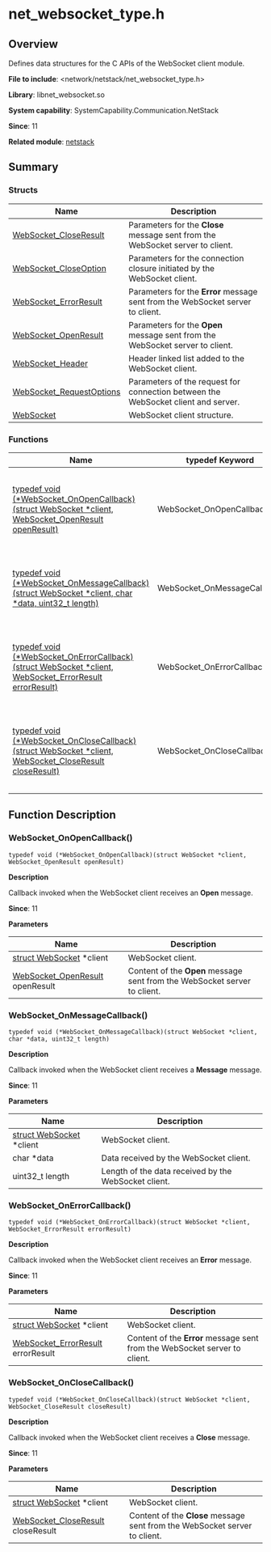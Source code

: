 # net_websocket_type.h

<!--Kit: Network Kit-->
<!--Subsystem: Communication-->
<!--Owner: @wmyao_mm-->
<!--Designer: @guo-min_net-->
<!--Tester: @tongxilin-->
<!--Adviser: @zhang_yixin13-->

## Overview

Defines data structures for the C APIs of the WebSocket client module.

**File to include**: <network/netstack/net_websocket_type.h>

**Library**: libnet_websocket.so

**System capability**: SystemCapability.Communication.NetStack

**Since**: 11

**Related module**: [netstack](capi-netstack.md)

## Summary

### Structs

| Name| Description|
| -- | -- |
| [WebSocket_CloseResult](capi-netstack-websocket-closeresult.md) | Parameters for the **Close** message sent from the WebSocket server to client.|
| [WebSocket_CloseOption](capi-netstack-websocket-closeoption.md) | Parameters for the connection closure initiated by the WebSocket client.|
| [WebSocket_ErrorResult](capi-netstack-websocket-errorresult.md) | Parameters for the **Error** message sent from the WebSocket server to client.|
| [WebSocket_OpenResult](capi-netstack-websocket-openresult.md) | Parameters for the **Open** message sent from the WebSocket server to client.|
| [WebSocket_Header](capi-netstack-websocket-header.md) | Header linked list added to the WebSocket client.|
| [WebSocket_RequestOptions](capi-netstack-websocket-requestoptions.md) | Parameters of the request for connection between the WebSocket client and server.|
| [WebSocket](capi-netstack-websocket.md) | WebSocket client structure.|

### Functions

| Name| typedef Keyword| Description|
| -- | -- | -- |
| [typedef void (\*WebSocket_OnOpenCallback)(struct WebSocket *client, WebSocket_OpenResult openResult)](#websocket_onopencallback) | WebSocket_OnOpenCallback | Callback invoked when the WebSocket client receives an **Open** message.|
| [typedef void (\*WebSocket_OnMessageCallback)(struct WebSocket *client, char *data, uint32_t length)](#websocket_onmessagecallback) | WebSocket_OnMessageCallback | Callback invoked when the WebSocket client receives data.|
| [typedef void (\*WebSocket_OnErrorCallback)(struct WebSocket *client, WebSocket_ErrorResult errorResult)](#websocket_onerrorcallback) | WebSocket_OnErrorCallback | Callback invoked when the WebSocket client receives an **Error** message.|
| [typedef void (\*WebSocket_OnCloseCallback)(struct WebSocket *client, WebSocket_CloseResult closeResult)](#websocket_onclosecallback) | WebSocket_OnCloseCallback | Callback invoked when the WebSocket client receives a **Close** message.|


## Function Description

### WebSocket_OnOpenCallback()

```
typedef void (*WebSocket_OnOpenCallback)(struct WebSocket *client, WebSocket_OpenResult openResult)
```

**Description**

Callback invoked when the WebSocket client receives an **Open** message.

**Since**: 11


**Parameters**

| Name| Description|
| -- | -- |
| [struct WebSocket](capi-netstack-websocket.md) *client | WebSocket client.|
| [ WebSocket_OpenResult](capi-netstack-websocket-openresult.md) openResult |   Content of the **Open** message sent from the WebSocket server to client.|

### WebSocket_OnMessageCallback()

```
typedef void (*WebSocket_OnMessageCallback)(struct WebSocket *client, char *data, uint32_t length)
```

**Description**

Callback invoked when the WebSocket client receives a **Message** message.

**Since**: 11


**Parameters**

| Name| Description|
| -- | -- |
| [struct WebSocket](capi-netstack-websocket.md) *client | WebSocket client.|
|  char *data |   Data received by the WebSocket client.|
|  uint32_t length | Length of the data received by the WebSocket client.|

### WebSocket_OnErrorCallback()

```
typedef void (*WebSocket_OnErrorCallback)(struct WebSocket *client, WebSocket_ErrorResult errorResult)
```

**Description**

Callback invoked when the WebSocket client receives an **Error** message.

**Since**: 11


**Parameters**

| Name| Description|
| -- | -- |
| [struct WebSocket](capi-netstack-websocket.md) *client | WebSocket client.|
| [ WebSocket_ErrorResult](capi-netstack-websocket-errorresult.md) errorResult |   Content of the **Error** message sent from the WebSocket server to client.|

### WebSocket_OnCloseCallback()

```
typedef void (*WebSocket_OnCloseCallback)(struct WebSocket *client, WebSocket_CloseResult closeResult)
```

**Description**

Callback invoked when the WebSocket client receives a **Close** message.

**Since**: 11


**Parameters**

| Name| Description|
| -- | -- |
| [struct WebSocket](capi-netstack-websocket.md) *client | WebSocket client.|
| [ WebSocket_CloseResult](capi-netstack-websocket-closeresult.md) closeResult |   Content of the **Close** message sent from the WebSocket server to client.|
